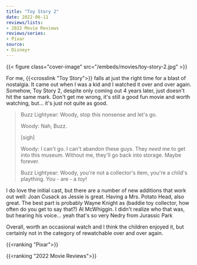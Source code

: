 ```yaml
---
title: "Toy Story 2"
date: 2022-06-11
reviews/lists:
- 2022 Movie Reviews
reviews/series:
- Pixar
source: 
- Disney+
---
```

{{< figure class="cover-image" src="/embeds/movies/toy-story-2.jpg" >}}

For me, {{<crosslink "Toy Story">}} falls at just the right time for a blast of nostalgia. It came out when I was a kid and I watched it over and over again. Somehow, Toy Story 2, despite only coming out 4 years later, just doesn't hit the same mark. Don't get me wrong, it's still a good fun movie and worth watching, but... it's just not quite as good. 

> Buzz Lightyear: Woody, stop this nonsense and let's go.
> 
> Woody: Nah, Buzz.
> 
> [sigh]
> 
> Woody: I can't go. I can't abandon these guys. They *need* me to get into this museum. Without me, they'll go back into storage. Maybe forever.
> 
> Buzz Lightyear: Woody, you're not a collector's item, you're a child's plaything. You - are - a *toy*! 

<!--more-->

I do love the initial cast, but there are a number of new additions that work out well: Joan Cusack as Jessie is great. Having a Mrs. Potato Head, also great. The best part is probably Wayne Knight as (baddie toy collector, how often do you get to say that?) Al McWhiggin. I didn't realize who that was, but hearing his voice... yeah that's so very Nedry from Jurassic Park

Overall, worth an occasional watch and I think the children enjoyed it, but certainly not in the category of rewatchable over and over again. 


{{<ranking "Pixar">}}

{{<ranking "2022 Movie Reviews">}}